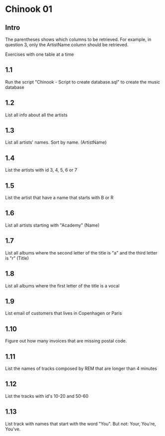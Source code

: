 # Chinook 01

## Intro

The parentheses shows which columns to be retrieved. For example, in question 3, only the ArtistName column should be retrieved.

Exercises with one table at a time

## 1.1

Run the script "Chinook - Script to create database.sql" to create the music database

## 1.2

List all info about all the artists

## 1.3

List all artists' names. Sort by name. (ArtistName)

## 1.4

List the artists with id 3, 4, 5, 6 or 7

## 1.5

List the artist that have a name that starts with B or R

## 1.6

List all artists starting with "Academy" (Name)

## 1.7

List all albums where the second letter of the title is "a" and the third letter is "r"
(Title)

## 1.8

List all albums where the first letter of the title is a vocal

## 1.9

List email of customers that lives in Copenhagen or Paris

## 1.10

Figure out how many invoices that are missing postal code.

## 1.11

List the names of tracks composed by REM that are longer than 4 minutes

## 1.12

List the tracks with id's 10-20 and 50-60

## 1.13

List track with names that start with the word "You". But not: Your, You're, You've.

